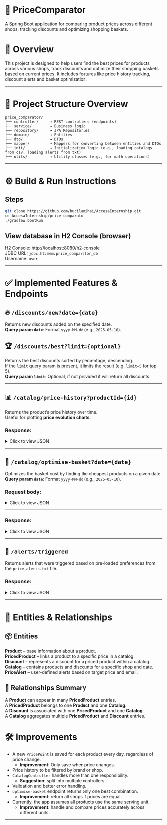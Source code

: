 # 🛒 **PriceComparator**
A Spring Boot application for comparing product prices across different shops, tracking discounts and optimizing shopping baskets.
# 📖 Overview
This project is designed to help users find the best prices for products across various shops, track discounts and optimize their shopping baskets based on current prices. It includes features like price history tracking, discount alerts and basket optimization.

---

# 📁 Project Structure Overview

```
price_comparator/
├── controller/     → REST controllers (endpoints)
├── service/        → Business logic
├── repository/     → JPA Repositories
├── domain/         → Entities
├── dto/            → DTOs 
├── mapper/         → Mappers for converting between entities and DTOs  
├── init/           → Initialization logic (e.g., loading catalogs from csv, loading alerts from txt)  
├── utils/          → Utility classes (e.g., for math operations)
```

---

# ⚙️ Build & Run Instructions

## Steps
```bash
git clone https://github.com/bucilamihai/AccesaInternship.git
cd AccesaInternship/price-comparator
./gradlew bootRun
```
## View database in H2 Console (browser)
H2 Console: http://localhost:8080/h2-console  
JDBC URL: `jdbc:h2:mem:price_comparator_db`  
Username: `user`

---

# ✅ Implemented Features & Endpoints

## 🔥 `/discounts/new?date={date}`
Returns new discounts added on the specified date.  
**Query param `date`**: Format `yyyy-MM-dd` (e.g., `2025-05-10`).

## 🏆 `/discounts/best?limit={optional}`
Returns the best discounts sorted by percentage, descending.  
If the `limit` query param is present, it limits the result (e.g. `limit=5` for top 5).  
**Query param `limit`**: Optional, if not provided it will return all discounts.

---

## 📊 `/catalog/price-history?productId={id}`
Returns the product’s price history over time.  
Useful for plotting **price evolution charts**.

### Response:
<details>
  <summary>Click to view JSON</summary>

```json
[
    {
        "id": "P003",
        "name": "iaurt grecesc",
        "brand": "Olympus",
        "category": "lactate",
        "unit": "kg",
        "quantity": 0.4,
        "priceHistory": [
            {
                "shopName": "Kaufland",
                "date": "2025-05-01",
                "price": 10.62,
                "currency": "RON",
                "discountPercentage": 10
            },
            {
                "shopName": "Kaufland",
                "date": "2025-05-02",
                "price": 10.62,
                "currency": "RON",
                "discountPercentage": 10
            },
            {
                "shopName": "Kaufland",
                "date": "2025-05-03",
                "price": 10.62,
                "currency": "RON",
                "discountPercentage": 10
            },
            ...
        ]
    },
    {
        "id": "P002",
        "name": "iaurt grecesc",
        "brand": "Lidl",
        "category": "lactate",
        "unit": "kg",
        "quantity": 0.4,
        "priceHistory": [
            {
                "shopName": "Profi",
                "date": "2025-05-01",
                "price": 11.5,
                "currency": "RON",
                "discountPercentage": 0
            },
            {
                "shopName": "Profi",
                "date": "2025-05-02",
                "price": 11.5,
                "currency": "RON",
                "discountPercentage": 0
            },
            {
                "shopName": "Profi",
                "date": "2025-05-03",
                "price": 11.5,
                "currency": "RON",
                "discountPercentage": 0
            },
            ...
        ]
    },
    ...
]
```
</details>  

---

## 🧠 `/catalog/optimise-basket?date={date}`
Optimizes the basket cost by finding the cheapest products on a given date.  
**Query param `date`**: Format `yyyy-MM-dd` (e.g., `2025-05-10`).


### Request body:
<details>
  <summary>Click to view JSON</summary>

```json
{
    "items": [
        { "productName": "ulei floarea-soarelui", "quantity": 2},
        { "productName": "spaghetti nr.5", "quantity": 1},
        { "productName": "ouă mărimea M", "quantity": 3},
        { "productName": "hârtie igienică 3 straturi", "quantity": 2},
        { "productName": "vin alb demisec", "quantity": 1}
    ]
}
``` 
</details>

---

### Response:
<details>
  <summary>Click to view JSON</summary>

```json
{
    "totalPrice": 107.42,
    "items": [
        {
            "productId": "P028",
            "name": "ulei floarea-soarelui",
            "category": "alimente de bază",
            "brand": "Bunica",
            "quantity": 1.0,
            "unit": "l",
            "price": 7.78,
            "currency": "RON",
            "shopName": "Lidl",
            "catalogDate": "2025-05-10"
        },
        {
            "productId": "P020",
            "name": "spaghetti nr.5",
            "category": "paste făinoase",
            "brand": "Barilla",
            "quantity": 500.0,
            "unit": "g",
            "price": 4.85,
            "currency": "RON",
            "shopName": "Lidl",
            "catalogDate": "2025-05-10"
        },
        {
            "productId": "P007",
            "name": "ouă mărimea M",
            "category": "ouă",
            "brand": "Din Ogradă",
            "quantity": 10.0,
            "unit": "buc",
            "price": 11.25,
            "currency": "RON",
            "shopName": "Profi",
            "catalogDate": "2025-05-10"
        },
        {
            "productId": "P045",
            "name": "hârtie igienică 3 straturi",
            "category": "produse de menaj",
            "brand": "Motto",
            "quantity": 10.0,
            "unit": "role",
            "price": 16.28,
            "currency": "RON",
            "shopName": "Profi",
            "catalogDate": "2025-05-10"
        },
        {
            "productId": "P051",
            "name": "vin alb demisec",
            "category": "băuturi",
            "brand": "Cotnari",
            "quantity": 0.75,
            "unit": "l",
            "price": 20.7,
            "currency": "RON",
            "shopName": "Profi",
            "catalogDate": "2025-05-10"
        }
    ]
}
```
</details>

---

## 🚨 `/alerts/triggered`
Returns alerts that were triggered based on pre-loaded preferences from the `price_alerts.txt` file.

### Response:
<details>
  <summary>Click to view JSON</summary>
  
```json
[
    {
        "productName": "iaurt grecesc",
        "targetPrice": 10.65,
        "userEmail": "mihai@gmail.com",
        "pricedProducts": [
            {
                "productId": "P002",
                "name": "iaurt grecesc",
                "category": "lactate",
                "brand": "Lidl",
                "quantity": 0.4,
                "unit": "kg",
                "price": 10.24,
                "currency": "RON",
                "shopName": "Profi",
                "catalogDate": "2025-05-05"
            },
            {
                "productId": "P002",
                "name": "iaurt grecesc",
                "category": "lactate",
                "brand": "Lidl",
                "quantity": 0.4,
                "unit": "kg",
                "price": 10.24,
                "currency": "RON",
                "shopName": "Profi",
                "catalogDate": "2025-05-06"
            },
            {
                "productId": "P002",
                "name": "iaurt grecesc",
                "category": "lactate",
                "brand": "Lidl",
                "quantity": 0.4,
                "unit": "kg",
                "price": 10.24,
                "currency": "RON",
                "shopName": "Profi",
                "catalogDate": "2025-05-07"
            },
            ...
        ]
    },
    {
        "productName": "vin alb demisec",
        "targetPrice": 21.0,
        "userEmail": "alin@gmail.com",
        "pricedProducts": [
            {
                "productId": "P051",
                "name": "vin alb demisec",
                "category": "băuturi",
                "brand": "Cotnari",
                "quantity": 0.75,
                "unit": "l",
                "price": 20.7,
                "currency": "RON",
                "shopName": "Profi",
                "catalogDate": "2025-05-08"
            },
            {
                "productId": "P051",
                "name": "vin alb demisec",
                "category": "băuturi",
                "brand": "Cotnari",
                "quantity": 0.75,
                "unit": "l",
                "price": 20.7,
                "currency": "RON",
                "shopName": "Profi",
                "catalogDate": "2025-05-09"
            },
            ...
        ]
    },
    ...
]
```
</details>

---

# 🧩 Entities & Relationships

## 📦 Entities
**Product** – base information about a product.   
**PricedProduct** – links a product to a specific price in a catalog.   
**Discount** – represents a discount for a priced product within a catalog.   
**Catalog** – contains products and discounts for a specific shop and date.  
**PriceAlert** – user-defined alerts based on target price and email.  

## 🔗 Relationships Summary
A **Product** can appear in many **PricedProduct** entries.  
A **PricedProduct** belongs to one **Product** and one **Catalog**.  
A **Discount** is associated with one **PricedProduct** and one **Catalog**.  
A **Catalog** aggregates multiple **PricedProduct** and **Discount** entries.   

# 🛠️ Improvements

- A new `PricePoint` is saved for each product every day, regardless of price change.  
  - **Improvement**: Only save when price changes.   
- Price history to be filtered by brand or shop.
- `CatalogController` handles more than one responsibility.
  - **Suggestion**: split into multiple controllers.
- Validation and better error handling.
- `optimise-basket` endpoint returns only one best combination.
  - **Improvement**: return all shops if prices are equal.
- Currently, the app assumes all products use the same serving unit.
    - **Improvement**: handle and compare prices accurately across different units.
---

